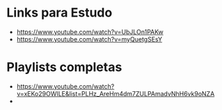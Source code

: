 # Links para Estudo
- https://www.youtube.com/watch?v=UbJLOn1PAKw
- https://www.youtube.com/watch?v=myQuetgSEsY


# Playlists completas
- https://www.youtube.com/watch?v=xEKo29OWILE&list=PLHz_AreHm4dm7ZULPAmadvNhH6vk9oNZA
- 
